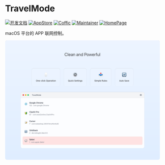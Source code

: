 # TravelMode

[![开发文档](https://img.shields.io/badge/开发文档-gray)](README-DEV.md)
[![AppStore](https://img.shields.io/badge/AppStore-green)](https://apps.apple.com/cn/app/travelmode/id6474899051?mt=12)
[![Coffic](https://img.shields.io/badge/Coffic-green)](https://coffic.cn)
[![Maintainer](https://img.shields.io/badge/Maintainer-blue)](https://github.com/nookery)
[![HomePage](https://img.shields.io/badge/HomePage-red)](https://coffic.cn/en/products/travelmode)

macOS 平台的 APP 联网控制。

![Hero](./docs/feature-1x.png)
